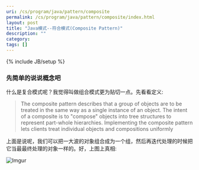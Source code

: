 ```yaml
---
uri: /cs/program/java/pattern/composite
permalink: /cs/program/java/pattern/composite/index.html
layout: post
title: "Java模式--符合模式(Composite Pattern)"
description: ""
category:
tags: []
---
```

{% include JB/setup %}

### 先简单的说说概念吧

什么是复合模式呢？我觉得叫做组合模式更为贴切一点。先看看定义:

>
>The composite pattern describes that a group of objects are to be treated in the same way as a single instance of an object. The intent of a composite is to "compose" objects into tree structures to represent part-whole hierarchies. Implementing the composite pattern lets clients treat individual objects and compositions uniformly
>
>

上面是说呢，我们可以把一大波的对象组合成为一个组，然后再迭代处理的时候把它当最最终处理的对象一样的。好，上图上真相:

![Imgur](http://i.imgur.com/c5OAzy5.png)

